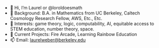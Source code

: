 - 👋 Hi, I’m Laurel or @loroldoesmath
- 🌌 Background: B.A. in Mathematics from UC Berkeley, Caltech Cosmology Research Fellow, AWS, Etc., Etc.
- 👀 Interests: game theory, logic, computability, AI, equitable access to STEM education, number theory, space.
- 🔨 Current Projects: Fire Arcade, Learning Rainbow Education
- 📫 Email: laurelweber@berkeley.edu
